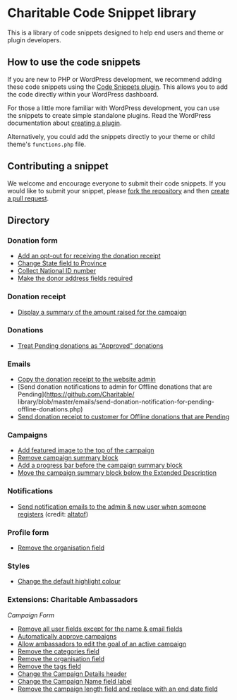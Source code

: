 # Charitable Code Snippet library

This is a library of code snippets designed to help end users and theme or plugin developers. 

## How to use the code snippets

If you are new to PHP or WordPress development, we recommend adding these code snippets using the [Code Snippets plugin](https://wordpress.org/plugins/code-snippets/). This allows you to add the code directly within your WordPress dashboard.

For those a little more familiar with WordPress development, you can use the snippets to create simple standalone plugins. Read the WordPress documentation about [creating a plugin](https://codex.wordpress.org/Writing_a_Plugin).

Alternatively, you could add the snippets directly to your theme or child theme's `functions.php` file. 

## Contributing a snippet

We welcome and encourage everyone to submit their code snippets. If you would like to submit your snippet, please [fork the repository](https://github.com/Charitable/library/fork) and then [create a pull request](https://github.com/Charitable/library/compare/).

## Directory

### Donation form

- [Add an opt-out for receiving the donation receipt](https://github.com/Charitable/library/blob/master/donation-form/add-donation-receipt-opt-out-checkbox.php)
- [Change State field to Province](https://github.com/Charitable/library/blob/master/donation-form/change-state-to-province.php)
- [Collect National ID number](https://github.com/Charitable/library/blob/master/donation-form/collect-national-id-number.php)
- [Make the donor address fields required](https://github.com/Charitable/library/blob/master/donation-form/make-donor-address-required.php)

### Donation receipt

- [Display a summary of the amount raised for the campaign](https://github.com/Charitable/library/blob/master/donations/add-pending-to-approved-statuses.php)

### Donations

- [Treat Pending donations as "Approved" donations](https://github.com/Charitable/library/blob/master/donation-receipt/add-campaign-raised-summary.php)

### Emails

- [Copy the donation receipt to the website admin](https://github.com/Charitable/library/blob/master/emails/copy-donation-receipt-to-admin.php)
- [Send donation notifications to admin for Offline donations that are Pending](https://github.com/Charitable/
library/blob/master/emails/send-donation-notification-for-pending-offline-donations.php)
- [Send donation receipt to customer for Offline donations that are Pending](https://github.com/Charitable/library/blob/master/emails/send-donation-receipt-for-pending-offline-donations.php)

### Campaigns 

- [Add featured image to the top of the campaign](https://github.com/Charitable/library/blob/master/campaigns/add-featured-image.php)
- [Remove campaign summary block](https://github.com/Charitable/library/blob/master/campaigns/remove-stats-summary-block.php)
- [Add a progress bar before the campaign summary block](https://github.com/Charitable/library/blob/master/campaigns/add-progress-bar-before-summary.php)
- [Move the campaign summary block below the Extended Description](https://github.com/Charitable/library/blob/master/campaigns/move-campaign-summary-below-content.php)

### Notifications

- [Send notification emails to the admin & new user when someone registers](https://github.com/Charitable/library/blob/master/notifications/send-notifications-on-user-registration.php) (credit: [altatof](https://github.com/altatof))

### Profile form

- [Remove the organisation field](https://github.com/Charitable/library/blob/master/profile-form/remove-organisation-field.php)

### Styles

- [Change the default highlight colour](https://github.com/Charitable/library/blob/master/styles/set-default-highlight-colour.php)

### Extensions: Charitable Ambassadors 

*Campaign Form*

- [Remove all user fields except for the name & email fields](https://github.com/Charitable/library/blob/master/extensions/ambassadors/campaign-submission-form/remove-all-user-fields-except-for-basics.php)
- [Automatically approve campaigns](https://github.com/Charitable/library/blob/master/extensions/ambassadors/campaign-submission-form/auto-approve-campaigns.php)
- [Allow ambassadors to edit the goal of an active campaign](https://github.com/Charitable/library/blob/master/extensions/ambassadors/campaign-submission-form/edit-live-campaign-goal.php)
- [Remove the categories field](https://github.com/Charitable/library/blob/master/extensions/ambassadors/campaign-submission-form/remove-categories-field.php)
- [Remove the organisation field](https://github.com/Charitable/library/blob/master/extensions/ambassadors/campaign-submission-form/remove-organisation-field.php)
- [Remove the tags field](https://github.com/Charitable/library/blob/master/extensions/ambassadors/campaign-submission-form/remove-tags-field.php)
- [Change the Campaign Details header](https://github.com/Charitable/library/blob/master/extensions/ambassadors/campaign-submission-form/rename-campaign-details-section-title.php)
- [Change the Campaign Name field label](https://github.com/Charitable/library/blob/master/extensions/ambassadors/campaign-submission-form/rename-campaign-name-field-title.php)
- [Remove the campaign length field and replace with an end date field](https://github.com/Charitable/library/blob/master/extensions/ambassadors/campaign-submission-form/replace-campaign-length-with-end-date-field.php)
